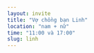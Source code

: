 ```yaml
---
layout: invite
title: "Vợ chồng bạn Linh"
location: "nam + nữ"
time: "11:00 và 17:00"
slug: linh
---
```


